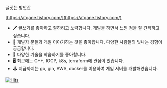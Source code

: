 글짓는 방앗간

[https://atgane.tistory.com/](https://atgane.tistory.com/)

- 🖊️ 글쓰기를 좋아하고 잘하려고 노력합니다. 개발을 하면서 느낀 점을 잘 간직하고 싶습니다. 
- 🙌 개발자 분들과 개발 이야기하는 것을 좋아합니다. 다양한 사람들의 빛나는 경험이 궁금합니다. 
- 📕 다양한 기술을 학습하기를 좋아합니다. 
- 🖥️ 최근에는 C++, IOCP, k8s, terraform에 관심이 있습니다. 
- 🕹️ 지금까지는 go, gin, AWS, docker를 이용하여 게임 서버를 개발해왔습니다. 

[![Hits](https://hits.seeyoufarm.com/api/count/incr/badge.svg?url=https%3A%2F%2Fgithub.com%2Fatgane&count_bg=%2379C83D&title_bg=%23555555&icon=&icon_color=%23E7E7E7&title=hits&edge_flat=false)](https://hits.seeyoufarm.com)
